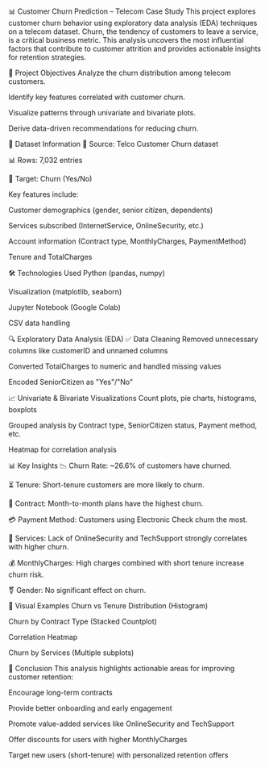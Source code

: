 📊 Customer Churn Prediction – Telecom Case Study
This project explores customer churn behavior using exploratory data analysis (EDA) techniques on a telecom dataset. Churn, the tendency of customers to leave a service, is a critical business metric. This analysis uncovers the most influential factors that contribute to customer attrition and provides actionable insights for retention strategies.

📌 Project Objectives
Analyze the churn distribution among telecom customers.

Identify key features correlated with customer churn.

Visualize patterns through univariate and bivariate plots.

Derive data-driven recommendations for reducing churn.

📂 Dataset Information
📄 Source: Telco Customer Churn dataset

📊 Rows: 7,032 entries

🔑 Target: Churn (Yes/No)

Key features include:

Customer demographics (gender, senior citizen, dependents)

Services subscribed (InternetService, OnlineSecurity, etc.)

Account information (Contract type, MonthlyCharges, PaymentMethod)

Tenure and TotalCharges

🛠️ Technologies Used
Python (pandas, numpy)

Visualization (matplotlib, seaborn)

Jupyter Notebook (Google Colab)

CSV data handling

🔍 Exploratory Data Analysis (EDA)
✅ Data Cleaning
Removed unnecessary columns like customerID and unnamed columns

Converted TotalCharges to numeric and handled missing values

Encoded SeniorCitizen as "Yes"/"No"

📈 Univariate & Bivariate Visualizations
Count plots, pie charts, histograms, boxplots

Grouped analysis by Contract type, SeniorCitizen status, Payment method, etc.

Heatmap for correlation analysis

📊 Key Insights
📉 Churn Rate: ~26.6% of customers have churned.

⏳ Tenure: Short-tenure customers are more likely to churn.

📜 Contract: Month-to-month plans have the highest churn.

💳 Payment Method: Customers using Electronic Check churn the most.

📶 Services: Lack of OnlineSecurity and TechSupport strongly correlates with higher churn.

💰 MonthlyCharges: High charges combined with short tenure increase churn risk.

⚧ Gender: No significant effect on churn.

📎 Visual Examples
Churn vs Tenure Distribution (Histogram)

Churn by Contract Type (Stacked Countplot)

Correlation Heatmap

Churn by Services (Multiple subplots)

🧠 Conclusion
This analysis highlights actionable areas for improving customer retention:

Encourage long-term contracts

Provide better onboarding and early engagement

Promote value-added services like OnlineSecurity and TechSupport

Offer discounts for users with higher MonthlyCharges

Target new users (short-tenure) with personalized retention offers

